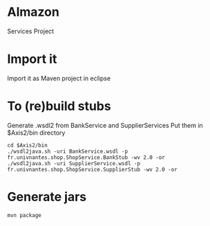 # Almazon
Services Project

# Import it

Import it as Maven project in eclipse

# To (re)build stubs

Generate .wsdl2 from BankService and SupplierServices
Put them in $Axis2/bin directory

```
cd $Axis2/bin
./wsdl2java.sh -uri BankService.wsdl -p fr.univnantes.shop.ShopService.BankStub -wv 2.0 -or
./wsdl2java.sh -uri SupplierService.wsdl -p fr.univnantes.shop.ShopService.SupplierStub -wv 2.0 -or
```

# Generate jars

```
mvn package
```

